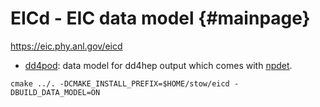 EICd - EIC data model               {#mainpage}
=====================

https://eic.phy.anl.gov/eicd

- [dd4pod](https://eic.phy.anl.gov/npdet/namespacedd4pod.html): data model for dd4hep output which comes with [npdet](https://eic.phy.anl.gov/npdet/).


```
cmake ../. -DCMAKE_INSTALL_PREFIX=$HOME/stow/eicd -DBUILD_DATA_MODEL=ON
```
